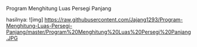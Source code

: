 Program Menghitung Luas Persegi Panjang


hasilnya:
![img]
https://raw.githubusercontent.com/Jajang1293/Program-Menghitung-Luas-Persegi-Panjang/master/Program%20Menghitung%20Luas%20Persegi%20Panjang.JPG
